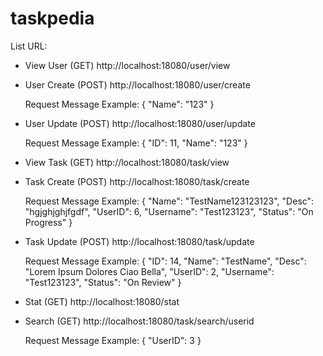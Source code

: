 # taskpedia

List URL:

- View User (GET)
http://localhost:18080/user/view

- User Create (POST)
http://localhost:18080/user/create
  
  Request Message Example:
  {
    "Name": "123"
  }
  
- User Update (POST)
http://localhost:18080/user/update

  Request Message Example:
  {
    "ID": 11,
    "Name": "123"
  }
  
  
  
- View Task (GET)
http://localhost:18080/task/view

- Task Create (POST)
http://localhost:18080/task/create
  
  Request Message Example:
  {
      "Name": "TestName123123123",
      "Desc": "hgjghjghjfgdf",
      "UserID": 6,
      "Username": "Test123123",
      "Status": "On Progress"
  }
  
- Task Update (POST)
http://localhost:18080/task/update

  Request Message Example:
  {
      "ID": 14,
      "Name": "TestName",
      "Desc": "Lorem Ipsum Dolores Ciao Bella",
      "UserID": 2,
      "Username": "Test123123",
      "Status": "On Review"
  }
  
- Stat (GET)
http://localhost:18080/stat

- Search (GET)
http://localhost:18080/task/search/userid
  
  Request Message Example:
  {
    "UserID": 3
  }
